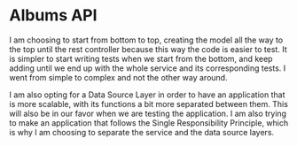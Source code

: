 <h1> Albums API </h1>

I am choosing to start from bottom to top, creating the model all the way to the top until the rest controller because
this way the code is easier to test. It is simpler to start writing tests when we start from the bottom, and keep adding
until we end up with the whole service and its corresponding tests. I went from simple to complex and not the other way
around.

I am also opting for a Data Source Layer in order to have an application that is more scalable, with its functions a
bit more separated between them. This will also be in our favor when we are testing the application. I am also trying
to make an application that follows the Single Responsibility Principle, which is why I am choosing to separate the
service and the data source layers.